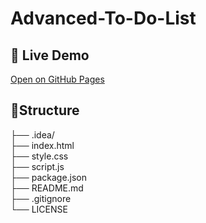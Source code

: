 # Advanced-To-Do-List

## 🚀 Live Demo
[Open on GitHub Pages](https://Jaw1se.github.io/Advanced-To-Do-List-Web-App/)

## 📂Structure
├── .idea/             
├── index.html          
├── style.css           
├── script.js         
├── package.json      
├── README.md           
├── .gitignore          
└── LICENSE             
